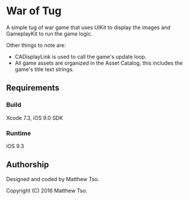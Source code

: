 # War of Tug

A simple tug of war game that uses UIKit to display the images and GameplayKit to run the game logic.

Other things to note are:
- CADisplayLink is used to call the game's update loop.
- All game assets are organized in the Asset Catalog, this includes the game's title text strings.

## Requirements

### Build

Xcode 7.3, iOS 9.0 SDK

### Runtime

iOS 9.3

## Authorship

Designed and coded by Matthew Tso.

Copyright (C) 2016 Matthew Tso.
